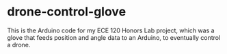 # drone-control-glove

This is the Arduino code for my ECE 120 Honors Lab project, which was a glove that feeds position and angle data to an Arduino, to eventually control a drone.
